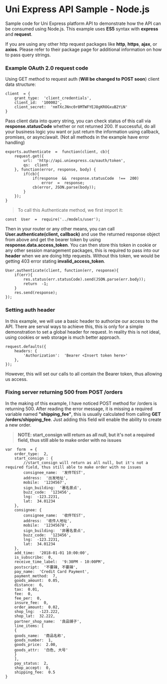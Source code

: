 # Uni Express API Sample - Node.js

Sample code for Uni Express platform API to demonstrate how the API can be consumed using Node.js. 
This example uses **ES5** syntax with **express** and **request**.

If  you  are  using  any other  http  request  packages  like  **http**, **https**, **ajax**, or  **axios**. Please  refer  to  their  package  page for additional  information  on  how  to  pass  query  strings.

### Example OAuth 2.0 request code

Using  GET  method  to  request  auth (**Will be changed to POST soon**) client data structure:

    client  = {
	    grant_type:  'client_credentials',
	    client_id:  '100002',
	    client_secret:  'nmTXcJNnc0r8MTWFYEJ8gKROGxuB2YiN'
	}

Pass  client  data  into  query  string, you can check status of this call via **response.statusCode** whether or not returned 200. If successful, do all your business logic you want or just return the information using callback, promises, or async/await. (Not all methods in the example have error handling)

    exports.authenticate  =  function(client, cb){
		request.get({
			url:  'http://api.uniexpress.ca/oauth/token',
			qs:  client
		}, function(error, response, body) {
			if(cb){
				if(response  &&  response.statusCode  !==  200)
					error  =  response;
				cb(error, JSON.parse(body));
			}
		});
	}

> To call this Authenticate method, we first import it:

    const  User  =  require('../models/user');

Then in your router or any other means, you can call **User.authenticate(client, callback)** and use the returned response object from above and get the bearer token by using **response.data.access_token**. You can then store this token in cookie or any other session management packages, this is required to pass into our **header** when we are doing http requests. Without this token, we would be getting 403 error stating **invalid_access_token**.

    User.authenticate(client, function(err, response){
	    if(err){
		    res.status(err.statusCode).send(JSON.parse(err.body));
		    return  -1;
	    }
	    res.send(response);
    });

### Setting auth header
In this example, we will use a basic header to authorize our access to the API. There are serval ways to achieve this, this is only for a simple demonstration to set a global header for request. In reality this is not ideal, using cookies or web storage is much better approach.

    request.defaults({
	    headers: {
		    'Authorization':  'Bearer <Insert token here>'
	    },
    });

However, this will set our calls to all contain the Bearer token, thus allowing us access.

### Fixing server returning 500 from POST /orders 
In the making of this example, I have noticed POST method for /orders is returning 500. After reading the error message, it is missing a required variable named **"shipping_fee"**, this is usually calculated from calling **GET /orders/shipping_fee**. Just adding this field will enable the ability to create a new order. 

> **NOTE: start_consign will return as all null, but it's not a required field, thus still able to make order with no issues**

    var  form  = {
	    order_type:  2,
	    start_consign : {
		    //start_consign will return as all null, but it's not a required field, thus still able to make order with no issues
		    consignee_name:  '发件TEST',
		    address:  '出发地址',
		    mobile:  '1234567',
		    sign_building:  '著名景点',
		    buzz_code:  '123456',
		    lng:  -123.2231,
		    lat:  34.01234
	    },
	    consignee: {
		    consignee_name:  '收件TEST',
		    address:  '收件人地址',
		    mobile:  '12345678',
		    sign_building:  '非著名景点',
		    buzz_code:  '123456',
		    lng:  -123.2231,
		    lat:  34.01234
	    },
	    add_time:  '2018-01-01 10:00:00',
	    is_subscribe:  0,
	    receive_time_label:  '9:30PM - 10:00PM',
	    postscript:  '不要辣, 不要辣',
	    pay_name:  'Credit Card Payment',
	    payment_method:  7,
	    goods_amount:  0.05,
	    distance:  6,
	    tax:  0.01,
	    fee:  0,
	    fee_per:  0,
	    insure_fee:  0,
	    order_amount:  0.02,
	    shop_lng:  -123.222,
	    shop_lat:  32.222,
	    partner_shop_name:  '良品铺子',
	    line_items: [
	    {
	    goods_name:  '商品名称',
	    goods_number:  1,
	    goods_price:  2.00,
	    goods_attr:  '白色, 大号'
	    }
	    ],
	    pay_status:  2,
	    shop_accept:  0,
	    shipping_fee:  0.5
    }
